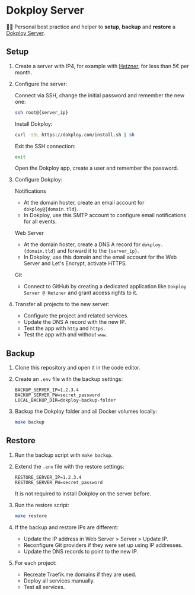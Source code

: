 # Dokploy Server

👨‍💻 Personal best practice and helper to **setup**, **backup** and **restore** a [Dokploy Server](https://dokploy.com/).

## Setup

1. Create a server with IP4, for example with [Hetzner](https://console.hetzner.cloud/), for less than 5€ per month.

2. Configure the server:

    Connect via SSH, change the initial password and remember the new one:

    ```bash
    ssh root@{server_ip}
    ```

    Install Dokploy:

    ```bash
    curl -sSL https://dokploy.com/install.sh | sh
    ```

    Exit the SSH connection:

    ```bash
    exit
    ```

    Open the Dokploy app, create a user and remember the password.

3. Configure Dokploy:

   Notifications

   - At the domain hoster, create an email account for `dokploy@{domain.tld}`.
   - In Dokploy, use this SMTP account to configure email notifications for all events.

   Web Server

   - At the domain hoster, create a DNS A record for `dokploy.{domain.tld}` and forward it to the `{server_ip}`.
   - In Dokploy, use this domain and the  email account for the Web Server and Let's Encrypt, activate HTTPS.

   Git

   - Connect to GitHub by creating a dedicated application like `Dokploy Server @ Hetzner` and grant access rights to it.

4. Transfer all projects to the new server:

   - Configure the project and related services.
   - Update the DNS A record with the new IP.
   - Test the app with `http` and `https`.
   - Test the app with and without `www`.

## Backup

1. Clone this repository and open it in the code editor.

2. Create an `.env` file with the backup settings:

    ```env
    BACKUP_SERVER_IP=1.2.3.4
    BACKUP_SERVER_PW=secret_password
    LOCAL_BACKUP_DIR=dokploy-backup-folder
    ````

3. Backup the Dokploy folder and all Docker volumes locally:

   ```bash
   make backup
   ```

## Restore

1. Run the backup script with `make backup`.

2. Extend the `.env` file with the restore settings:

    ```env
    RESTORE_SERVER_IP=1.2.3.4
    RESTORE_SERVER_PW=secret_password
    ````

    It is not required to install Dokploy on the server before.

3. Run the restore script:

    ```bash
    make restore
    ```

4. If the backup and restore IPs are different:

    - Update the IP address in Web Server > Server > Update IP.
    - Reconfigure Git providers if they were set up using IP addresses.
    - Update the DNS records to point to the new IP.

5. For each project:

    - Recreate Traefik.me domains if they are used.
    - Deploy all services manually.
    - Test all services.
